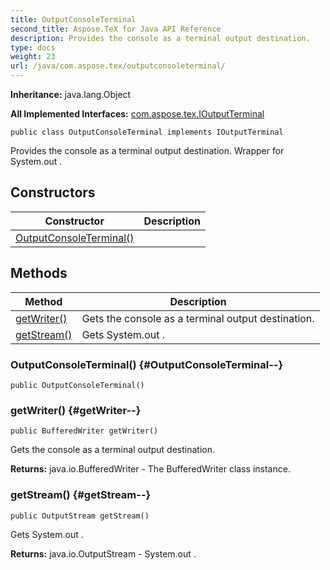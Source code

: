 ```yaml
---
title: OutputConsoleTerminal
second_title: Aspose.TeX for Java API Reference
description: Provides the console as a terminal output destination.
type: docs
weight: 23
url: /java/com.aspose.tex/outputconsoleterminal/
---
```

**Inheritance:**
java.lang.Object

**All Implemented Interfaces:**
[com.aspose.tex.IOutputTerminal](../../com.aspose.tex/ioutputterminal)
```
public class OutputConsoleTerminal implements IOutputTerminal
```

Provides the console as a terminal output destination. Wrapper for  System.out .
## Constructors

| Constructor | Description |
| --- | --- |
| [OutputConsoleTerminal()](#OutputConsoleTerminal--) |  |
## Methods

| Method | Description |
| --- | --- |
| [getWriter()](#getWriter--) | Gets the console as a terminal output destination. |
| [getStream()](#getStream--) | Gets  System.out . |
### OutputConsoleTerminal() {#OutputConsoleTerminal--}
```
public OutputConsoleTerminal()
```


### getWriter() {#getWriter--}
```
public BufferedWriter getWriter()
```


Gets the console as a terminal output destination.

**Returns:**
java.io.BufferedWriter - The  BufferedWriter  class instance.
### getStream() {#getStream--}
```
public OutputStream getStream()
```


Gets  System.out .

**Returns:**
java.io.OutputStream -  System.out .
